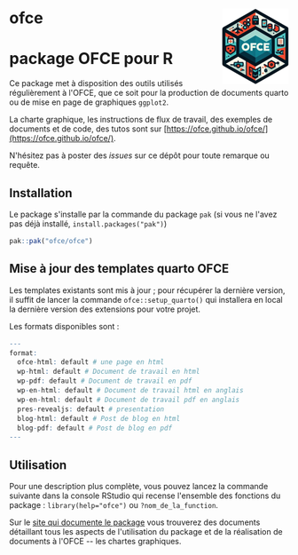 # ofce <a href="https://ofce.github.io/ofce/"><img src="man/figures/logo.png" align="right" height="136" alt="ofce website" /></a>

# package OFCE pour R

Ce package met à disposition des outils utilisés régulièrement à l'OFCE, que ce soit pour la production de documents quarto ou de mise en page de graphiques `ggplot2`.

La charte graphique, les instructions de flux de travail, des exemples de documents et de code, des tutos sont sur [https://ofce.github.io/ofce/](https://ofce.github.io/ofce/).

N'hésitez pas à poster des *issues* sur ce dépôt pour toute remarque ou requête.

## Installation

Le package s'installe par la commande du package `pak` (si vous ne l'avez pas déjà installé, `install.packages("pak")`)

``` r
pak::pak("ofce/ofce")
```

## Mise à jour des templates quarto OFCE

Les templates existants sont mis à jour ; pour récupérer la dernière version, il suffit de lancer la commande `ofce::setup_quarto()` qui installera en local la dernière version des extensions pour votre projet.

Les formats disponibles sont :

``` r
---
format:
  ofce-html: default # une page en html
  wp-html: default # Document de travail en html
  wp-pdf: default # Document de travail en pdf
  wp-en-html: default # Document de travail html en anglais
  wp-en-html: default # Document de travail pdf en anglais
  pres-revealjs: default # presentation
  blog-html: default # Post de blog en html
  blog-pdf: default # Post de blog en pdf
---
```

## Utilisation

Pour une description plus complète, vous pouvez lancez la commande suivante dans la console RStudio qui recense l'ensemble des fonctions du package : `library(help="ofce")` ou `?nom_de_la_function`.

Sur le [site qui documente le package](https://ofce.github.io/ofce/) vous trouverez des documents détaillant tous les aspects de l'utilisation du package et de la réalisation de documents à l'OFCE -- les chartes graphiques.
